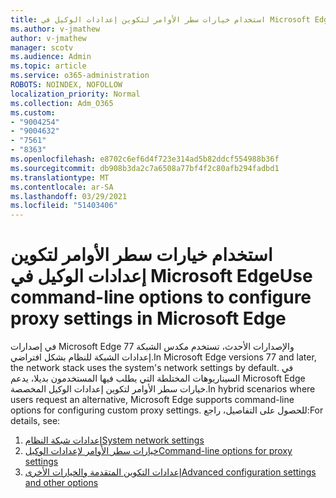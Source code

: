 ```yaml
---
title: استخدام خيارات سطر الأوامر لتكوين إعدادات الوكيل في Microsoft Edge
ms.author: v-jmathew
author: v-jmathew
manager: scotv
ms.audience: Admin
ms.topic: article
ms.service: o365-administration
ROBOTS: NOINDEX, NOFOLLOW
localization_priority: Normal
ms.collection: Adm_O365
ms.custom:
- "9004254"
- "9004632"
- "7561"
- "8363"
ms.openlocfilehash: e8702c6ef6d4f723e314ad5b82ddcf554988b36f
ms.sourcegitcommit: db908b3da2c7a6508a77bf4f2c80afb294fadbd1
ms.translationtype: MT
ms.contentlocale: ar-SA
ms.lasthandoff: 03/29/2021
ms.locfileid: "51403406"
---
```

# <a name="use-command-line-options-to-configure-proxy-settings-in-microsoft-edge"></a><span data-ttu-id="689f5-102">استخدام خيارات سطر الأوامر لتكوين إعدادات الوكيل في Microsoft Edge</span><span class="sxs-lookup"><span data-stu-id="689f5-102">Use command-line options to configure proxy settings in Microsoft Edge</span></span>

<span data-ttu-id="689f5-103">في إصدارات Microsoft Edge 77 والإصدارات الأحدث، تستخدم مكدس الشبكة إعدادات الشبكة للنظام بشكل افتراضي.</span><span class="sxs-lookup"><span data-stu-id="689f5-103">In Microsoft Edge versions 77 and later, the network stack uses the system's network settings by default.</span></span> <span data-ttu-id="689f5-104">في السيناريوهات المختلطة التي يطلب فيها المستخدمون بديلا، يدعم Microsoft Edge خيارات سطر الأوامر لتكوين إعدادات الوكيل المخصصة.</span><span class="sxs-lookup"><span data-stu-id="689f5-104">In hybrid scenarios where users request an alternative, Microsoft Edge supports command-line options for configuring custom proxy settings.</span></span> <span data-ttu-id="689f5-105">للحصول على التفاصيل، راجع:</span><span class="sxs-lookup"><span data-stu-id="689f5-105">For details, see:</span></span>

1. [<span data-ttu-id="689f5-106">إعدادات شبكة النظام</span><span class="sxs-lookup"><span data-stu-id="689f5-106">System network settings</span></span>](https://go.microsoft.com/fwlink/?linkid=2133962)
2. [<span data-ttu-id="689f5-107">خيارات سطر الأوامر لإعدادات الوكيل</span><span class="sxs-lookup"><span data-stu-id="689f5-107">Command-line options for proxy settings</span></span>](https://go.microsoft.com/fwlink/?linkid=2134292)
3. [<span data-ttu-id="689f5-108">إعدادات التكوين المتقدمة والخيارات الأخرى</span><span class="sxs-lookup"><span data-stu-id="689f5-108">Advanced configuration settings and other options</span></span>](https://go.microsoft.com/fwlink/?linkid=2134293)
